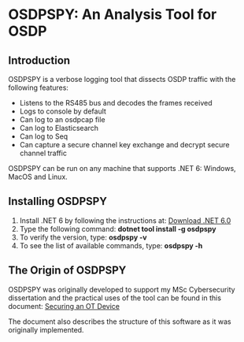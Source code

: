 # OSDPSPY: An Analysis Tool for OSDP

## Introduction

OSDPSPY is a verbose logging tool that dissects OSDP traffic with the following features:

- Listens to the RS485 bus and decodes the frames received
- Logs to console by default
- Can log to an osdpcap file
- Can log to Elasticsearch
- Can log to Seq
- Can capture a secure channel key exchange and decrypt secure channel traffic

OSDPSPY can be run on any machine that supports .NET 6: Windows, MacOS and Linux.

## Installing OSDPSPY

1) Install .NET 6 by following the instructions at: [Download .NET 6.0](https://dotnet.microsoft.com/en-us/download/dotnet/6.0)
2) Type the following command: **dotnet tool install -g osdpspy**
3) To verify the version, type: **osdpspy -v**
4) To see the list of available commands, type: **osdpspy -h**


## The Origin of OSDPSPY

OSDPSPY was originally developed to support my MSc Cybersecurity dissertation and the practical uses
of the tool can be found in this document: [Securing an OT Device](https://github.com/PeterLionelJones/SecuringAnOTDevice/blob/main/Securing%20an%20OT%20Device.pdf)

The document also describes the structure of this software as it was originally implemented.